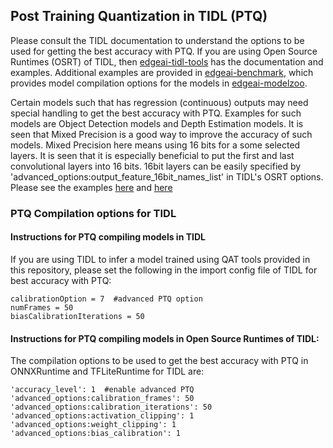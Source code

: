 ## Post Training Quantization in TIDL (PTQ)
Please consult the TIDL documentation to understand the options to be used for getting the best accuracy with PTQ. If you are using Open Source Runtimes (OSRT) of TIDL, then [edgeai-tidl-tools](https://github.com/TexasInstruments/edgeai-tidl-tools) has the documentation and examples. Additional examples are provided in [edgeai-benchmark](https://github.com/TexasInstruments/edgeai-benchmark), which provides model compilation options for the models in [edgeai-modelzoo](https://github.com/TexasInstruments/edgeai-modelzoo). 

Certain models such that has regression (continuous) outputs may need special handling to get the best accuracy with PTQ. Examples for such models are Object Detection models and Depth Estimation models. It is seen that Mixed Precision is a good way to improve the accuracy of such models. Mixed Precision here means using 16 bits for a some selected layers. It is seen that it is especially beneficial to put the first and last convolutional layers into 16 bits. 16bit layers can be easily specified by 'advanced_options:output_feature_16bit_names_list' in TIDL's OSRT options. Please see the examples [here](https://github.com/TexasInstruments/edgeai-benchmark/blob/master/configs/depth_estimation.py) and [here](https://github.com/TexasInstruments/edgeai-benchmark/blob/master/configs/detection.py)


### PTQ Compilation options for TIDL

#### Instructions for PTQ compiling models in TIDL
If you are using TIDL to infer a model trained using QAT tools provided in this repository, please set the following in the import config file of TIDL for best accuracy with PTQ: <br>
```
calibrationOption = 7  #advanced PTQ option
numFrames = 50
biasCalibrationIterations = 50
```


#### Instructions for PTQ compiling models in Open Source Runtimes of TIDL:
The compilation options to be used to get the best accuracy with PTQ in ONNXRuntime and TFLiteRuntime for TIDL are:
```
'accuracy_level': 1  #enable advanced PTQ
'advanced_options:calibration_frames': 50
'advanced_options:calibration_iterations': 50
'advanced_options:activation_clipping': 1
'advanced_options:weight_clipping': 1
'advanced_options:bias_calibration': 1
```

